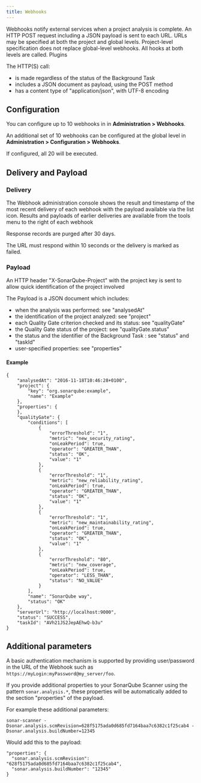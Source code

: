 ```yaml
---
title: Webhooks
---
```


Webhooks notify external services when a project analysis is complete. An HTTP POST request including a JSON payload is sent to each URL. URLs may be specified at both the project and global levels. Project-level specification does not replace global-level webhooks. All hooks at both levels are called.
Plugins

The HTTP(S) call:

* is made regardless of the status of the Background Task
* includes a JSON document as payload, using the POST method
* has a content type of "application/json", with UTF-8 encoding

## Configuration

You can configure up to 10 webhooks in in **Administration > Webhooks**.

An additional set of 10 webhooks can be configured at the global level in **Administration > Configuration > Webhooks**.

If configured, all 20 will be executed.

## Delivery and Payload

### Delivery

The Webhook administration console shows the result and timestamp of the most recent delivery of each webhook with the payload available via the list icon. Results and payloads of earlier deliveries are available from the tools menu to the right of each webhook

Response records are purged after 30 days.

The URL must respond within 10 seconds or the delivery is marked as failed.

### Payload

An HTTP header "X-SonarQube-Project" with the project key is sent to allow quick identification of the project involved

The Payload is a JSON document which includes:

* when the analysis was performed: see "analysedAt"
* the identification of the project analyzed: see "project"
* each Quality Gate criterion checked and its status: see "qualityGate"
* the Quality Gate status of the project: see "qualityGate.status"
* the status and the identifier of the Background Task : see "status" and "taskId"
* user-specified properties: see "properties"

#### Example

```
{
    "analysedAt": "2016-11-18T10:46:28+0100",
    "project": {
        "key": "org.sonarqube:example",
        "name": "Example"
    },
    "properties": {
    },
    "qualityGate": {
        "conditions": [
            {
                "errorThreshold": "1",
                "metric": "new_security_rating",
                "onLeakPeriod": true,
                "operator": "GREATER_THAN",
                "status": "OK",
                "value": "1"
            },
            {
                "errorThreshold": "1",
                "metric": "new_reliability_rating",
                "onLeakPeriod": true,
                "operator": "GREATER_THAN",
                "status": "OK",
                "value": "1"
            },
            {
                "errorThreshold": "1",
                "metric": "new_maintainability_rating",
                "onLeakPeriod": true,
                "operator": "GREATER_THAN",
                "status": "OK",
                "value": "1"
            },
            {
                "errorThreshold": "80",
                "metric": "new_coverage",
                "onLeakPeriod": true,
                "operator": "LESS_THAN",
                "status": "NO_VALUE"
            }
        ],
        "name": "SonarQube way",
        "status": "OK"
    },
    "serverUrl": "http://localhost:9000",
    "status": "SUCCESS",
    "taskId": "AVh21JS2JepAEhwQ-b3u"
}
```

## Additional parameters

A basic authentication mechanism is supported by providing user/password in the URL of the Webhook such as `https://myLogin:myPassword@my_server/foo`.

If you provide additional properties to your SonarQube Scanner using the pattern `sonar.analysis.*`, these properties will be automatically added to the section "properties" of the payload.

For example these additional parameters:

```
sonar-scanner -Dsonar.analysis.scmRevision=628f5175ada0d685fd7164baa7c6382c1f25cab4 -Dsonar.analysis.buildNumber=12345
```

Would add this to the payload:

```
"properties": {
  "sonar.analysis.scmRevision": "628f5175ada0d685fd7164baa7c6382c1f25cab4",
  "sonar.analysis.buildNumber": "12345"
}
```
